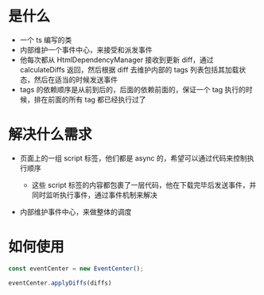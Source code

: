 # 是什么

- 一个 ts 编写的类
- 内部维护一个事件中心，来接受和派发事件
- 他每次都从 HtmlDependencyManager 接收到更新 diff，通过 calculateDiffs 返回，然后根据 diff 去维护内部的 tags 列表包括其加载状态，然后在适当的时候发送事件
- tags 的依赖顺序是从前到后的，后面的依赖前面的，保证一个 tag 执行的时候，排在前面的所有 tag 都已经执行过了

# 解决什么需求


- 页面上的一组 script 标签，他们都是 async 的，希望可以通过代码来控制执行顺序
    - 这些 script 标签的内容都包裹了一层代码，他在下载完毕后发送事件，并同时监听执行事件，通过事件机制来解决

- 内部维护事件中心，来做整体的调度

# 如何使用

```ts
const eventCenter = new EventCenter();

eventCenter.applyDiffs(diffs)
```